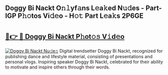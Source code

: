 ## Doggy Bi Nackt O𝚗𝚕yf𝚊ns L𝚎a𝚔ed N𝚞𝚍es - Part-lGP P𝚑𝚘tos Vi𝚍𝚎o - H𝚘𝚝 Part L𝚎a𝚔s 2P6GE

# <h2><a href="http://kfdnzxi.oniu.top/?m=Doggy+Bi+Nackt">🔗👉 🔴 Doggy Bi Nackt P𝚑ot𝚘𝚜 V𝚒d𝚎o</a></h2>

[![Doggy Bi Nackt Nu𝚍e𝚜](https://i.imgur.com/0qMVB7G.gif)](http://kfdnzxi.oniu.top/?m=Doggy+Bi+Nackt)
Digital trendsetter Doggy Bi Nackt, recognized for publishing dance and lifestyle material, consisting of presentations and personal vlogs. Inspiring speaker Doggy Bi Nackt, celebrated for their ability to motivate and inspire others through their words.  
